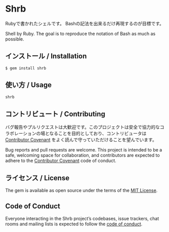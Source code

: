 # Shrb

Rubyで書かれたシェルです。
Bashの記法を出来るだけ再現するのが目標です。

Shell by Ruby.
The goal is to reproduce the notation of Bash as much as possible.

## インストール / Installation

    $ gem install shrb

## 使い方 / Usage

```sh
shrb
```

## コントリビュート / Contributing

バグ報告やプルリクエストは大歓迎です。このプロジェクトは安全で協力的なコラボレーションの場となることを目的としており、コントリビュータは [Contributor Covenant](http://contributor-covenant.org) をよく読んで守っていただけることを望んでいます。

Bug reports and pull requests are welcome. This project is intended to be a safe, welcoming space for collaboration, and contributors are expected to adhere to the [Contributor Covenant](http://contributor-covenant.org) code of conduct.

## ライセンス / License
The gem is available as open source under the terms of the [MIT License](https://opensource.org/licenses/MIT).

## Code of Conduct

Everyone interacting in the Shrb project’s codebases, issue trackers, chat rooms and mailing lists is expected to follow the [code of conduct](https://github.com/booink/shrb/blob/master/CODE_OF_CONDUCT.md).
